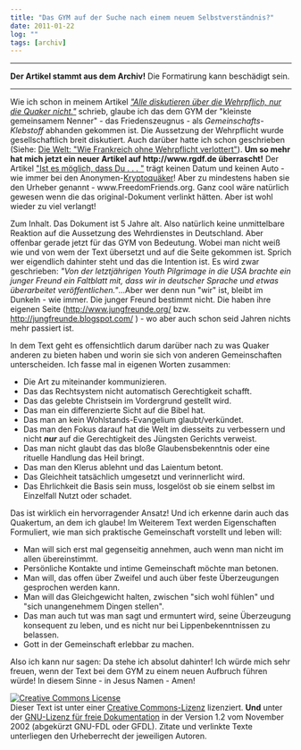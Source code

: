 ```yaml
---
title: "Das GYM auf der Suche nach einem neuem Selbstverständnis?"
date: 2011-01-22
log: ""
tags: [archiv]
---
```

<hr><b>Der Artikel stammt aus dem Archiv!</b> Die Formatirung kann beschädigt sein.<hr>
Wie ich schon in meinem Artikel <a href="http://www.the-independent-friend.de/?q=node/667"><i>"Alle diskutieren über die Wehrpflich, nur die Quaker nicht."</i></a> schrieb, glaube ich das dem GYM der "kleinste gemeinsamem Nenner" - das Friedenszeugnus - als <i>Gemeinschafts-Klebstoff</i> abhanden gekommen ist.  Die Aussetzung der Wehrpflicht wurde gesellschaftlich breit diskutiert. Auch darüber hatte ich schon geschrieben (Siehe: <a href="http://www.the-independent-friend.de/?q=node/701">Die Welt: "Wie Frankreich ohne Wehrpflicht verlottert"</a>).   <b>Um so mehr hat mich jetzt ein neuer Artikel auf http://www.rgdf.de überrascht!</b> 
<!--break-->
Der Artikel <a href="">"Ist es möglich, dass Du . . . "</a> trägt keinen Datum und keinen Auto - wie immer bei den Anonymen-<a href="http://de.wikipedia.org/wiki/Glossar_Qu%C3%A4kertum#K">Kryptoquäker</a>! Aber zu mindestens haben sie den Urheber genannt  -  www.FreedomFriends.org. Ganz cool wäre natürlich gewesen wenn die das original-Dokument verlinkt hätten. Aber ist wohl wieder zu viel verlangt!

Zum Inhalt. Das Dokument ist 5 Jahre alt. Also natürlich keine unmittelbare Reaktion auf die Aussetzung des Wehrdienstes in Deutschland. Aber offenbar gerade jetzt für das GYM von Bedeutung. Wobei man nicht weiß wie und von wem der Text übersetzt und auf die Seite gekommen ist. Sprich wer eigendlich dahinter steht und das die Intention ist. Es wird zwar geschrieben: <i>"Von der letztjährigen Youth Pilgrimage in die USA brachte ein junger Freund ein Faltblatt mit, dass wir in deutscher Sprache und etwas überarbeitet veröffentlichen."</i>...Aber wer denn nun "wir" ist, bleibt im Dunkeln - wie immer. Die junger Freund bestimmt nicht. Die haben ihre eigenen Seite (http://www.jungfreunde.org/ bzw. http://jungfreunde.blogspot.com/ )  - wo aber auch schon seid Jahren nichts mehr passiert ist.

In dem Text geht es offensichtlich darum darüber nach zu was Quaker anderen zu bieten haben und worin sie sich von anderen Gemeinschaften unterscheiden. Ich fasse mal in eigenen Worten zusammen:
<ul>
<li>Die Art zu miteinander kommunizieren.</li>
<li>Das das Rechtsystem nicht automatisch Gerechtigkeit schafft.</li>
<li>Das das gelebte Christsein im Vordergrund gestellt wird.</li>
<li>Das man ein differenzierte Sicht auf die Bibel hat.</li>
<li>Das man an kein Wohlstands-Evangelium glaubt/verkündet.</li>
<li>Das man den Fokus darauf hat die Welt im diesseits zu verbessern und nicht <i><b>nur</b></i> auf die Gerechtigkeit des Jüngsten Gerichts verweist.</li>
<li>Das man nicht glaubt das das bloße Glaubensbekenntnis oder eine rituelle Handlung das Heil bringt.</li>
<li>Das man den Klerus ablehnt und das Laientum betont.</li>
<li>Das Gleichheit tatsächlich umgesetzt und verinnerlicht wird.</li>
<li>Das Ehrlichkeit die Basis sein muss, losgelöst ob sie einem selbst im Einzelfall Nutzt oder schadet.</li>
</ul> 
Das ist wirklich ein hervorragender Ansatz! Und ich erkenne darin auch das Quakertum, an dem ich glaube! Im Weiterem Text werden Eigenschaften Formuliert, wie man sich praktische Gemeinschaft vorstellt und leben will:
<ul>
<li>Man will sich erst mal gegenseitig annehmen, auch wenn man nicht im allen übereinstimmt.</li>
<li>Persönliche Kontakte und intime Gemeinschaft möchte man betonen.</li>
<li>Man will, das offen über Zweifel und auch über feste Überzeugungen gesprochen werden kann.</li>
<li>Man will das Gleichgewicht halten, zwischen "sich wohl fühlen" und "sich unangenehmem Dingen stellen".</li>
<li>Das man auch tut was man sagt und ermuntert wird, seine Überzeugung konsequent zu leben, und es nicht nur bei Lippenbekenntnissen zu belassen.</li>
<li>Gott in der Gemeinschaft erlebbar zu machen.</li>
</ul>
Also ich kann nur sagen: Da stehe ich absolut dahinter! Ich würde mich sehr freuen, wenn der Text bei dem GYM zu einem neuen Aufbruch führen würde! In diesem Sinne - in Jesus Namen - Amen!


<a rel="license" href="http://creativecommons.org/licenses/by-sa/3.0/de/"><img alt="Creative Commons License" style="border-width: 0pt;" src="http://i.creativecommons.org/l/by-sa/3.0/de/88x31.png" /></a><br />
Dieser <span xmlns:dc="http://purl.org/dc/elements/1.1/" href="http://purl.org/dc/dcmitype/Text" rel="dc:type">Text</span> ist unter einer <a rel="license" href="http://creativecommons.org/licenses/by-sa/3.0/de/">Creative Commons-Lizenz</a> lizenziert. <b>Und</b> unter der <a href="http://de.wikipedia.org/wiki/GFDL">GNU-Lizenz f&uuml;r freie Dokumentation</a> in der Version 1.2 vom November 2002 (abgek&uuml;rzt GNU-FDL oder GFDL). Zitate und verlinkte Texte unterliegen den Urheberrecht der jeweiligen Autoren.
 
